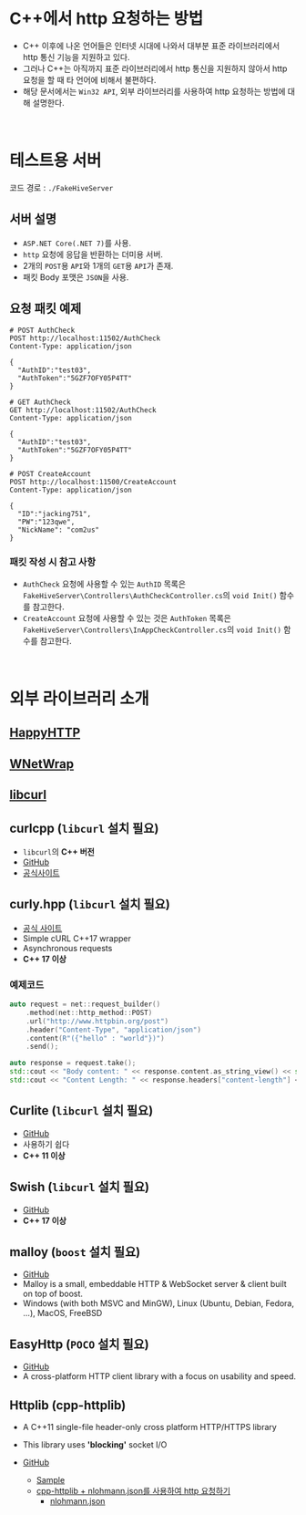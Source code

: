 # C++에서 http 요청하는 방법
- C++ 이후에 나온 언어들은 인터넷 시대에 나와서 대부분 표준 라이브러리에서 http 통신 기능을 지원하고 있다.  
- 그러나 C++는 아직까지 표준 라이브러리에서 http 통신을 지원하지 않아서 http 요청을 할 때 타 언어에 비해서 불편하다.  
- 해당 문서에서는 `Win32 API`, 외부 라이브러리를 사용하여 http 요청하는 방법에 대해 설명한다.



<br>      


    
# 테스트용 서버

코드 경로 : `./FakeHiveServer`

## 서버 설명

- `ASP.NET Core(.NET 7)`를 사용.
- `http` 요청에 응답을 반환하는 더미용 서버.
- 2개의 `POST`용 `API`와 1개의 `GET`용 `API`가 존재.
- 패킷 Body 포맷은 `JSON`을 사용.

## 요청 패킷 예제
```shell
# POST AuthCheck
POST http://localhost:11502/AuthCheck
Content-Type: application/json

{
  "AuthID":"test03",
  "AuthToken":"5GZF7OFY05P4TT"
}

# GET AuthCheck
GET http://localhost:11502/AuthCheck
Content-Type: application/json

{
  "AuthID":"test03",
  "AuthToken":"5GZF7OFY05P4TT"
}

# POST CreateAccount
POST http://localhost:11500/CreateAccount
Content-Type: application/json

{
  "ID":"jacking751",
  "PW":"123qwe",
  "NickName": "com2us"
}
```  

### 패킷 작성 시 참고 사항

- `AuthCheck` 요청에 사용할 수 있는 `AuthID` 목록은 `FakeHiveServer\Controllers\AuthCheckController.cs`의 `void Init()` 함수를 참고한다.
- `CreateAccount` 요청에 사용할 수 있는 것은 `AuthToken` 목록은 `FakeHiveServer\Controllers\InAppCheckController.cs`의 `void Init()` 함수를 참고한다.
	  


<br>      
  

  
# 외부 라이브러리 소개
  
## [HappyHTTP](./Manuals/HappyHTTP.md)

## [WNetWrap](./Manuals/WNetWrap.md)

## [libcurl](./Manuals/libcurl.md)

## curlcpp (`libcurl` 설치 필요)
- `libcurl`의 **C++ 버전**
- [GitHub](https://github.com/JosephP91/curlcpp )  
- [공식사이트](https://josephp91.github.io/curlcpp  )

## curly.hpp (`libcurl` 설치 필요)
- [공식 사이트](http://matov.me/curly.hpp/ )
- Simple cURL C++17 wrapper  
- Asynchronous requests
- **C++ 17 이상**
  
### 예제코드
```cpp
auto request = net::request_builder()
    .method(net::http_method::POST)
    .url("http://www.httpbin.org/post")
    .header("Content-Type", "application/json")
    .content(R"({"hello" : "world"})")
    .send();

auto response = request.take();
std::cout << "Body content: " << response.content.as_string_view() << std::endl;
std::cout << "Content Length: " << response.headers["content-length"] << std::endl;
```

## Curlite (`libcurl` 설치 필요)
- [GitHub](https://github.com/grynko/curlite )  
- 사용하기 쉽다
- **C++ 11 이상**

## Swish (`libcurl` 설치 필요)
- [GitHub](https://github.com/lamarrr/swish )    
- **C++ 17 이상**
  
## malloy (`boost` 설치 필요) 
- [GitHub](https://github.com/tectu/malloy )
- Malloy is a small, embeddable HTTP & WebSocket server & client built on top of boost.
- Windows (with both MSVC and MinGW), Linux (Ubuntu, Debian, Fedora, ...), MacOS, FreeBSD
   
## EasyHttp (`POCO` 설치 필요) 
- [GitHub](https://github.com/sony/easyhttpcpp )
- A cross-platform HTTP client library with a focus on usability and speed.
  
## Httplib (cpp-httplib) 
- A C++11 single-file header-only cross platform HTTP/HTTPS library
- This library uses **'blocking'** socket I/O
  
- [GitHub](https://github.com/yhirose/cpp-httplib)
	- [Sample](https://cdecl.github.io/dev/cpp-httplib-sample/ )
	- [cpp-httplib + nlohmann.json를 사용하여 http 요청하기](https://docs.google.com/document/d/e/2PACX-1vTpb2n7xjHJAR0g8JEEI0BzDgzZAJkfEVTUJs5NL-yogwRGqs_nRNml99DQohaUdOxjhy1ffjaWzLtR/pub )  
    	- [nlohmann.json](https://github.com/nlohmann/json )